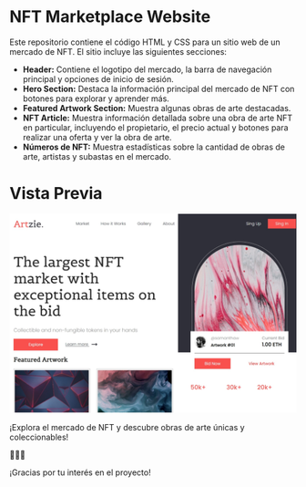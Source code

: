 # NFT Marketplace Website

Este repositorio contiene el código HTML y CSS para un sitio web de un mercado de NFT. El sitio incluye las siguientes secciones:

- **Header:** Contiene el logotipo del mercado, la barra de navegación principal y opciones de inicio de sesión.
- **Hero Section:** Destaca la información principal del mercado de NFT con botones para explorar y aprender más.
- **Featured Artwork Section:** Muestra algunas obras de arte destacadas.
- **NFT Article:** Muestra información detallada sobre una obra de arte NFT en particular, incluyendo el propietario, el precio actual y botones para realizar una oferta y ver la obra de arte.
- **Números de NFT:** Muestra estadísticas sobre la cantidad de obras de arte, artistas y subastas en el mercado.

# Vista Previa

<img src="/img/proyecto.jpeg">

¡Explora el mercado de NFT y descubre obras de arte únicas y coleccionables!

🎨🔥🚀

¡Gracias por tu interés en el proyecto!
